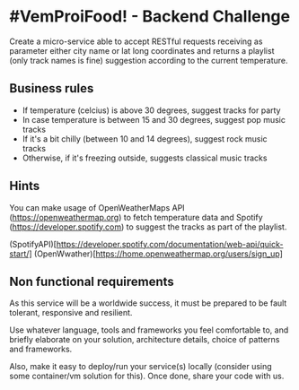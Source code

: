 # #VemProiFood! - Backend Challenge

Create a micro-service able to accept RESTful requests receiving as parameter
either city name or lat long coordinates and returns a playlist (only track
names is fine) suggestion according to the current temperature.

## Business rules

* If temperature (celcius) is above 30 degrees, suggest tracks for party
* In case temperature is between 15 and 30 degrees, suggest pop music tracks
* If it's a bit chilly (between 10 and 14 degrees), suggest rock music tracks
* Otherwise, if it's freezing outside, suggests classical music tracks 

## Hints

You can make usage of OpenWeatherMaps API (https://openweathermap.org) to fetch
temperature data and Spotify (https://developer.spotify.com) to suggest the
tracks as part of the playlist.

(SpotifyAPI)[https://developer.spotify.com/documentation/web-api/quick-start/]
(OpenWwather)[https://home.openweathermap.org/users/sign_up]

## Non functional requirements

As this service will be a worldwide success, it must be prepared to be fault
tolerant, responsive and resilient.

Use whatever language, tools and frameworks you feel comfortable to, and
briefly elaborate on your solution, architecture details, choice of patterns
and frameworks.

Also, make it easy to deploy/run your service(s) locally (consider using some
container/vm solution for this). Once done, share your code with us.

